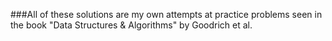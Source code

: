 ###All of these solutions are my own attempts at practice problems seen in the book "Data Structures & Algorithms" by Goodrich et al.
